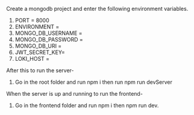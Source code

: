 Create a mongodb project and enter the following environment variables.
1. PORT = 8000
2. ENVIRONMENT = <development>
3. MONGO_DB_USERNAME = <usr>
4. MONGO_DB_PASSWORD = <pwd>
5. MONGO_DB_URI = <uri>
6. JWT_SECRET_KEY=<secret-key>
7. LOKI_HOST = <your-device-ip>

After this to run the server-
1. Go in the root folder and run npm i then run npm run devServer

When the server is up and running to run the frontend-
1. Go in the frontend folder and run npm i then npm run dev.

